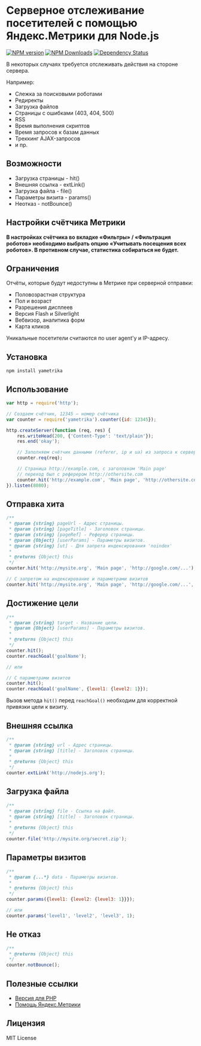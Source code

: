 # Серверное отслеживание посетителей с помощью Яндекс.Метрики для Node.js
[![NPM version](https://img.shields.io/npm/v/yametrika.svg)](https://www.npmjs.com/package/yametrika)
[![NPM Downloads](https://img.shields.io/npm/dm/yametrika.svg?style=flat)](https://www.npmjs.org/package/yametrika)
[![Dependency Status](https://img.shields.io/david/hcodes/server_yametrika_nodejs.svg?style=flat)](https://david-dm.org/hcodes/server_yametrika_nodejs)


В некоторых случаях требуется отслеживать действия на стороне сервера.

Например:
+ Слежка за поисковыми роботами
+ Редиректы
+ Загрузка файлов
+ Страницы с ошибками (403, 404, 500)
+ RSS
+ Время выполнения скриптов
+ Время запросов к базам данных
+ Треккинг AJAX-запросов
+ и пр.

## Возможности
+ Загрузка страницы - hit()
+ Внешняя ссылка - extLink()
+ Загрузка файла - file()
+ Параметры визита - params()
+ Неотказ - notBounce()

## Настройки счётчика Метрики
**В настройках счётчика во вкладке «Фильтры» / «Фильтрация роботов» необходимо выбрать опцию «Учитывать посещения всех роботов». В противном случае, статистика собираться не будет.**

## Ограничения
Отчёты, которые будут недоступны в Метрике при серверной отправки:
+ Половозрастная структура
+ Пол и возраст
+ Разрешения дисплеев
+ Версия Flash и Silverlight
+ Вебвизор, аналитика форм
+ Карта кликов

Уникальные посетители считаются по user agent'у и IP-адресу.

## Установка
`npm install yametrika`

## Использование
```js
var http = require('http');

// Создаем счётчик, 12345 — номер счётчика
var counter = require('yametrika').counter({id: 12345});

http.createServer(function (req, res) {
    res.writeHead(200, {'Content-Type': 'text/plain'});
    res.end('okay');

    // Заполняем счётчик данными (referer, ip и ua) из запроса к серверу.
    counter.req(req);

    // Страница http://example.com, с заголовком 'Main page'
    // переход был с реферером http://othersite.com
    counter.hit('http://example.com', 'Main page', 'http://othersite.com');
}).listen(8080);
```

## Отправка хита
```js
/**
 * @param {string} pageUrl - Адрес страницы.
 * @param {string} [pageTitle] - Заголовок страницы.
 * @param {string} [pageRef] - Реферер страницы.
 * @param {Object} [userParams] - Параметры визитов.
 * @param {string} [ut] - Для запрета индексирования 'noindex'
 *
 * @returns {Object} this
 */
counter.hit('http://mysite.org', 'Main page', 'http://google.com/...');

// С запретом на индексирование и параметрами визитов
counter.hit('http://mysite.org', 'Main page', 'http://google.com/...', {level1: {level2: 1}}, 'noindex');
```

## Достижение цели
```js
/**
 * @param {string} target - Название цели.
 * @param {Object} [userParams] - Параметры визитов.
 *
 * @returns {Object} this
 */
counter.hit();
counter.reachGoal('goalName');

// или

// С параметрами визитов
counter.hit();
counter.reachGoal('goalName', {level1: {level2: 1}});
```
Вызов метода `hit()` перед `reachGoal()` необходим для корректной привязки цели к визиту.

## Внешняя ссылка
```js
/**
 * @param {string} url - Адрес страницы.
 * @param {string} [title] - Заголовок страницы.
 *
 * @returns {Object} this
 */
counter.extLink('http://nodejs.org');
```

## Загрузка файла
```js
/**
 * @param {string} file - Ссылка на файл.
 * @param {string} [title] - Заголовок страницы.
 *
 * @returns {Object} this
 */
counter.file('http://mysite.org/secret.zip');
```

## Параметры визитов
```js
/**
 * @param {...*} data - Параметры визитов.
 *
 * @returns {Object} this
 */
counter.params({level1: {level2: {level3: 1}}});

// или
counter.params('level1', 'level2', 'level3', 1);
```

## Не отказ
```js
/**
 * @returns {Object} this
 */
counter.notBounce();
```

## Полезные ссылки
+ [Версия для PHP](https://github.com/hcodes/server_yametrika/)
+ [Помощь Яндекс.Метрики](https://yandex.ru/support/metrika/)

## Лицензия
MIT License
